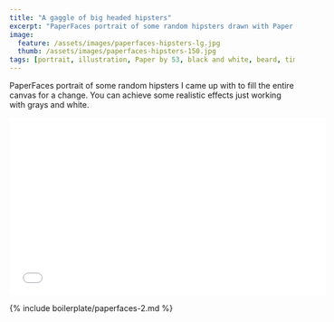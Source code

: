 ```yaml
---
title: "A gaggle of big headed hipsters"
excerpt: "PaperFaces portrait of some random hipsters drawn with Paper by 53 on an iPad."
image: 
  feature: /assets/images/paperfaces-hipsters-lg.jpg
  thumb: /assets/images/paperfaces-hipsters-150.jpg
tags: [portrait, illustration, Paper by 53, black and white, beard, time lapse]
---
```


PaperFaces portrait of some random hipsters I came up with to fill the entire canvas for a change. You can achieve some realistic effects just working with grays and white.

<iframe width="560" height="315" src="//www.youtube.com/embed/CD9uoa96nKQ" frameborder="0"> </iframe>

{% include boilerplate/paperfaces-2.md %}
